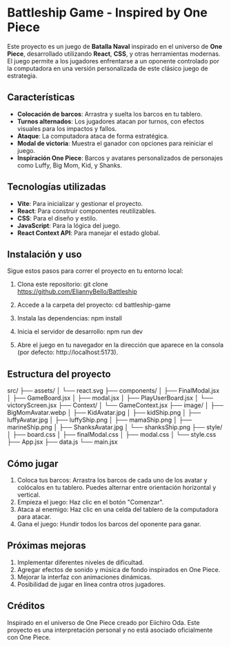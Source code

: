 # Battleship Game - Inspired by One Piece

Este proyecto es un juego de **Batalla Naval** inspirado en el universo de **One Piece**, desarrollado utilizando **React**, **CSS**, y otras herramientas modernas. El juego permite a los jugadores enfrentarse a un oponente controlado por la computadora en una versión personalizada de este clásico juego de estrategia.

## Características

- **Colocación de barcos**: Arrastra y suelta los barcos en tu tablero.
- **Turnos alternados**: Los jugadores atacan por turnos, con efectos visuales para los impactos y fallos.
- **Ataque**: La computadora ataca de forma estratégica.
- **Modal de victoria**: Muestra el ganador con opciones para reiniciar el juego.
- **Inspiración One Piece**: Barcos y avatares personalizados de personajes como Luffy, Big Mom, Kid, y Shanks.

## Tecnologías utilizadas

- **Vite**: Para inicializar y gestionar el proyecto.
- **React**: Para construir componentes reutilizables.
- **CSS**: Para el diseño y estilo.
- **JavaScript**: Para la lógica del juego.
- **React Context API**: Para manejar el estado global.

## Instalación y uso

Sigue estos pasos para correr el proyecto en tu entorno local:

1. Clona este repositorio:
   git clone https://github.com/EliannyBello/Battleship

2. Accede a la carpeta del proyecto:
cd battleship-game

3. Instala las dependencias:
npm install

4. Inicia el servidor de desarrollo:
npm run dev

5. Abre el juego en tu navegador en la dirección que aparece en la consola (por defecto: http://localhost:5173).


## Estructura del proyecto

src/
├── assets/
│   └── react.svg
├── components/
│   ├── FinalModal.jsx
│   ├── GameBoard.jsx
│   ├── modal.jsx
│   ├── PlayUserBoard.jsx
│   └── victoryScreen.jsx
├── Context/
│   └── GameContext.jsx
├── image/
│   ├── BigMomAvatar.webp
│   ├── KidAvatar.jpg
│   ├── kidShip.png
│   ├── luffyAvatar.jpg
│   ├── luffyShip.png
│   ├── mamaShip.png
│   ├── marineShip.png
│   ├── ShanksAvatar.jpg
│   └── shanksShip.png
├── style/
│   ├── board.css
│   ├── finalModal.css
│   ├── modal.css
│   └── style.css
├── App.jsx
├── data.js
└── main.jsx

## Cómo jugar
1. Coloca tus barcos: Arrastra los barcos de cada uno de los avatar y colócalos en tu tablero. Puedes alternar entre orientación horizontal y vertical.
2. Empieza el juego: Haz clic en el botón "Comenzar".
3. Ataca al enemigo: Haz clic en una celda del tablero de la computadora para atacar.
4. Gana el juego: Hundir todos los barcos del oponente para ganar.


## Próximas mejoras
1. Implementar diferentes niveles de dificultad.
2. Agregar efectos de sonido y música de fondo inspirados en One Piece.
3. Mejorar la interfaz con animaciones dinámicas.
4. Posibilidad de jugar en línea contra otros jugadores.

## Créditos
Inspirado en el universo de One Piece creado por Eiichiro Oda. Este proyecto es una interpretación personal y no está asociado oficialmente con One Piece.



